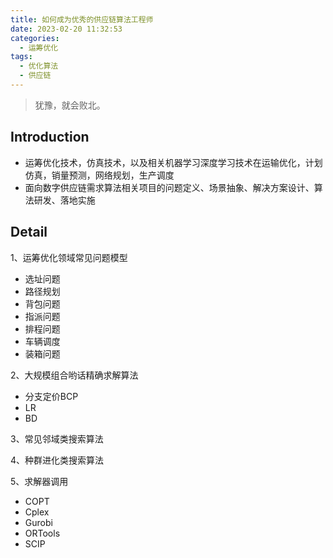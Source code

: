 ```yaml
---
title: 如何成为优秀的供应链算法工程师
date: 2023-02-20 11:32:53
categories:
  - 运筹优化
tags: 
  - 优化算法
  - 供应链
---
```


>犹豫，就会败北。

## Introduction
- 运筹优化技术，仿真技术，以及相关机器学习深度学习技术在运输优化，计划仿真，销量预测，网络规划，生产调度
- 面向数字供应链需求算法相关项目的问题定义、场景抽象、解决方案设计、算法研发、落地实施

## Detail
1、运筹优化领域常见问题模型
- 选址问题
- 路径规划
- 背包问题
- 指派问题
- 排程问题
- 车辆调度
- 装箱问题

2、大规模组合哟话精确求解算法
- 分支定价BCP
- LR
- BD

3、常见邻域类搜索算法

4、种群进化类搜索算法

5、求解器调用
- COPT
- Cplex
- Gurobi
- ORTools
- SCIP
